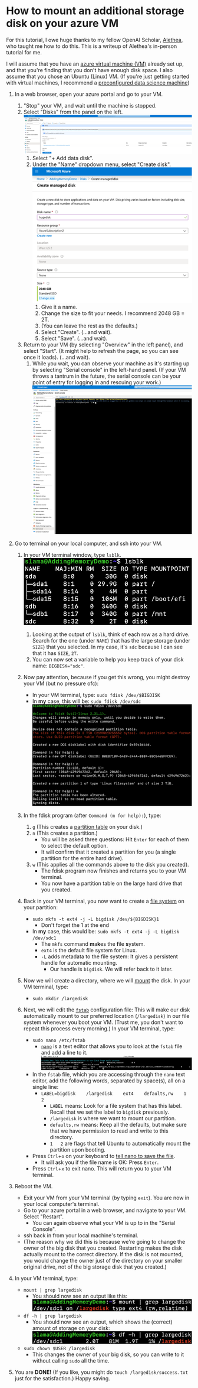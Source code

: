 # How to mount an additional storage disk on your azure VM

For this tutorial, I owe huge thanks to my fellow OpenAI Scholar, [Alethea](https://aletheap.github.io/), who taught me how to do this. This is a writeup of Alethea's in-person tutorial for me.

I will assume that you have an [azure virtual machine (VM)](https://azure.microsoft.com/en-us/services/virtual-machines/) already set up, and that you're finding that you don't have enough disk space. I also assume that you chose an Ubuntu (Linux) VM.
(If you're just getting started with virtual machines, I recommend a [preconfigured data science machine](https://azure.microsoft.com/en-us/services/virtual-machines/data-science-virtual-machines/))

1. In a web browser, open your azure portal and go to your VM.
    1. "Stop" your VM, and wait until the machine is stopped.
    1. Select "Disks" from the panel on the left.
        ![](/images/mounting/s1-select-disks.png "S1")
        1. Select "+ Add data disk".
        1. Under the "Name" dropdown menu, select "Create disk".
            ![](/images/mounting/s2-create-disk.png "S2")
            1. Give it a name.
            1. Change the size to fit your needs. I recommend 2048 GB = 2T.
            1. (You can leave the rest as the defaults.)
            1. Select "Create". (...and wait).
            1. Select "Save". (...and wait).
    1. Return to your VM (by selecting "Overview" in the left panel), and select "Start".  (It might help to refresh the page, so you can see once it loads). (...and wait).
        1. While you wait, you can observe your machine as it's starting up by selecting "Serial console" in the left-hand panel. (If your VM throws a tantrum in the future, the serial console can be your point of entry for logging in and rescuing your work.)
        ![](/images/mounting/s3-serial-console.png "S3")


2. Go to terminal on your local computer, and ssh into your VM.
    1. In your VM terminal window, type `lsblk`.
        ![](/images/mounting/s4-lsblk.png "S4")
        1. Looking at the output of `lsblk`, think of each row as a hard drive. Search for the one (under `NAME`) that has the large storage (under `SIZE`) that you selected. In my case, it's `sdc` because I can see that it has `SIZE`, `2T`.
        1. You can now set a variable to help you keep track of your disk name: `BIGDISK="sdc"`.
    1. Now pay attention, because if you get this wrong, you might destroy your VM (but no pressure ofc):
        - In your VM terminal, type: `sudo fdisk /dev/$BIGDISK`
        - In **my** case, this will be: `sudo fdisk /dev/sdc`
        ![](/images/mounting/s5-fdisk.png "S5")
    1. In the fdisk program (after `Command (m for help):`), type:
        1. `g` (This creates a [partition table](https://en.wikipedia.org/wiki/Partition_table) on your disk.)
        1. `n` (This creates a partition.)
            - You will be asked three questions: Hit `Enter` for each of them to select the default option.
            - It will confirm that it created a partition for you (a single partition for the entire hard drive).
        1. `w` (This applies all the commands above to the disk you created).
            - The fdisk program now finishes and returns you to your VM terminal.
            - You now have a partition table on the large hard drive that you created.   

    1. Back in your VM terminal, you now want to create a [file system](https://en.wikipedia.org/wiki/File_system) on your partition:
        - `sudo mkfs -t ext4 -j -L bigdisk /dev/${BIGDISK}1`
            - Don't forget the 1 at the end
        - In **my** case, this would be: `sudo mkfs -t ext4 -j -L bigdisk /dev/sdc1`
            - The `mkfs` command **m**a**k**es the **f**ile **s**ystem.
            - `ext4` is the default file system for Linux.
            - `-L` adds metadata to the file system: It gives a persistent handle for automatic mounting.
                - Our handle is `bigdisk`. We will refer back to it later.
    1. Now we will create a directory, where we will [mount](https://en.wikipedia.org/wiki/Mount_(computing)) the disk. In your VM terminal, type:
        - `sudo mkdir /largedisk`
    1. Next, we will edit the [`fstab`](https://help.ubuntu.com/community/Fstab) configuration file: This will make our disk automatically mount to our preferred location (`/largedisk`) in our file system whenever you boot your VM. (Trust me, you don't want to repeat this process every morning.) In your VM terminal, type:
        - `sudo nano /etc/fstab`
            - [`nano`](https://en.wikipedia.org/wiki/GNU_nano) is a text editor that allows you to look at the `fstab` file and add a line to it.
        ![](/images/mounting/s6-edit-fstab.png "S6")
        - In the `fstab` file, which you are accessing through the `nano` text editor, add the following words, separated by space(s), all on a single line:
            - `LABEL=bigdisk    /largedisk    ext4    defaults,rw    1    2`
                - `LABEL` means: Look for a file system that has this label. Recall that we set the label to `bigdisk` previously.
                - `/largedisk` is where we want to mount our partition.
                - `defaults,rw` means: Keep all the defaults, but make sure that we have permission to read and write to this directory.
                - `1   2` are flags that tell Ubuntu to automatically mount the partition upon booting.
        - Press `Ctrl`+`o` on your keyboard to [tell nano to save the file](https://wiki.gentoo.org/wiki/Nano/Basics_Guide#Saving_and_exiting).
            - It will ask you if the file name is OK: Press `Enter`.
        - Press `Ctrl`+`x` to exit nano. This will return you to your VM terminal.

1. Reboot the VM.
    - Exit your VM from your VM terminal (by typing `exit`). You are now in your local computer's terminal.
    - Go to your azure portal in a web browser, and navigate to your VM. Select "Restart".
        - You can again observe what your VM is up to in the "Serial Console".
    - ssh back in from your local machine's terminal.
    - (The reason why we did this is because we're going to change the owner of the big disk that you created. Restarting makes the disk actually mount to the correct directory. If the disk is not mounted, you would change the owner just of the directory on your smaller original drive, not of the big storage disk that you created.)

1. In your VM terminal, type:
    - `mount | grep largedisk`
        - You should now see an output like this:
        ![](/images/mounting/s7-mount-grep.png "S7")
    - `df -h | grep largedisk`
        - You should now see an output, which shows the (correct) amount of storage on your disk:
        ![](/images/mounting/s8-df-h-grep.png "S8")
    - `sudo chown $USER /largedisk`
        - This changes the owner of your big disk, so you can write to it without calling `sudo` all the time.
1. You are **DONE!** (If you like, you might do `touch /largedisk/success.txt` just for the satisfaction.) Happy saving.
